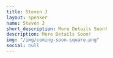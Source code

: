 ```yaml
---
title: Steven J
layout: speaker
name: Steven J
short_description: More Details Soon!
description: More Details Soon!
img: "/img/coming-soon-square.png"
social: null
---
```


